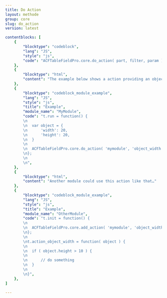 ```yaml
---
title: Do Action
layout: methode
group: core
slug: do_action
version: latest

contentblocks: [
	{
		"blocktype": "codeblock",
		"lang": "JS",
		"style": "js",
		"code": "ACFTableFieldPro.core.do_action( part, filter, param );",
	},
	{
		"blocktype": "html",
		"content": "The example below shows a action providing an object for the action."
	},
	{
		"blocktype": "codeblock_module_example",
		"lang": "JS",
		"style": "js",
		"title": "Example",
		"module_name": "MyModule",
		"code": "t.run = function() {
		\n
		\n	var object = {
		\n		'width': 20,
		\n		'height': 20,
		\n	}
		\n
		\n	ACFTableFieldPro.core.do_action( 'mymodule', 'object_width', object );
		\n};
		\n
		\n",
	},
	{
		"blocktype": "html",
		"content": "Another module could use this action like that…"
	},
	{
		"blocktype": "codeblock_module_example",
		"lang": "JS",
		"style": "js",
		"title": "Example",
		"module_name": "OtherModule",
		"code": "t.init = function() {
		\n
		\n	ACFTableFieldPro.core.add_action( 'mymodule', 'object_width', t.action_object_width );
		\n};
		\n
		\nt.action_object_width = function( object ) {
		\n
		\n	if ( object.height > 10 ) {
		\n		
		\n		// do something
		\n	}
		\n
		\n}",
	},
]

---
```

